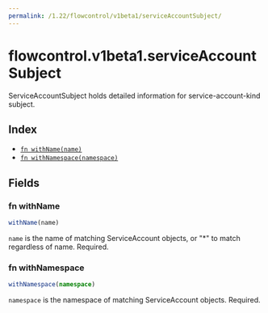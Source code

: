 ```yaml
---
permalink: /1.22/flowcontrol/v1beta1/serviceAccountSubject/
---
```


# flowcontrol.v1beta1.serviceAccountSubject

ServiceAccountSubject holds detailed information for service-account-kind subject.

## Index

* [`fn withName(name)`](#fn-withname)
* [`fn withNamespace(namespace)`](#fn-withnamespace)

## Fields

### fn withName

```ts
withName(name)
```

`name` is the name of matching ServiceAccount objects, or "*" to match regardless of name. Required.

### fn withNamespace

```ts
withNamespace(namespace)
```

`namespace` is the namespace of matching ServiceAccount objects. Required.